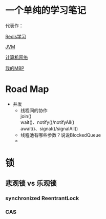 # 一个单纯的学习笔记

代表作：

[Redis学习](./Redis/redis.md)

[JVM](./JVM/6f8dd084-JVM.md)

[计算机网络](./计算机网络/58316970-computer_networking_basis.md)

[我的MBP](./[杂]小工具/我的MBP.md)

# Road Map

- 并发
  - 线程间的协作  
    join()  
    wait()、notify()/notifyAll()  
    await()、signal()/signalAll()  
  - 线程池有哪些参数？说说BlockedQueue
  - 
# 锁  
## 悲观锁 vs 乐观锁
### synchronized ReentrantLock
### CAS  
